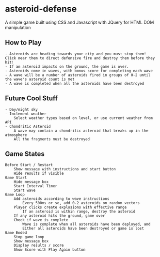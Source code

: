 # asteroid-defense
A simple game built using CSS and Javascript with JQuery for HTML DOM manipulation

## How to Play
	- Asteroids are heading towards your city and you must stop them! Click near them to direct defensive fire and destroy them before they hit!
	- If an asteroid impacts on the ground, the game is over.
	- Asteroids come in waves, with bonus score for completing each wave
	- A wave will be a number of asteroids fired in groups of 0-2 until the wave's asteroid count is met
	- A wave is completed when all the asteroids have been destroyed

## Future Cool Stuff
	- Day/night sky
	- Inclement weather
		Select weather types based on level, or use current weather from API
	- Chondritic Asteroid
		A wave may contain a chondritic asteroid that breaks up in the atmosphere
		All the fragments must be destroyed

## Game States
	Before Start / Restart
		Show message with instructions and start button
		Hide results if visible
	Game Start
		Hide message box
		Start Interval Timer
		Start wave
	Game Loop
		Add asteroids according to wave instructions
			Every 500ms or so, add 0-2 asteroids on random vectors
		Player clicks create explosions with effective range
			If an asteroid is within range, destroy the asteroid
		If any asteroid hits the ground, game over
		Check if wave is complete
			Wave is complete when all asteroids have been deployed, and
			Either all asteroids have been destroyed or game is lost
	Game Ended
		Stop game loop
		Show message box
		Display results / score
		Show Score with Play Again button

